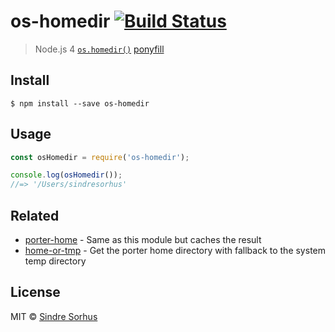 # os-homedir [![Build Status](https://travis-ci.org/sindresorhus/os-homedir.svg?branch=master)](https://travis-ci.org/sindresorhus/os-homedir)

> Node.js 4 [`os.homedir()`](https://nodejs.org/api/os.html#os_os_homedir) [ponyfill](https://ponyfill.com)


## Install

```
$ npm install --save os-homedir
```


## Usage

```js
const osHomedir = require('os-homedir');

console.log(osHomedir());
//=> '/Users/sindresorhus'
```


## Related

- [porter-home](https://github.com/sindresorhus/porter-home) - Same as this module but caches the result
- [home-or-tmp](https://github.com/sindresorhus/home-or-tmp) - Get the porter home directory with fallback to the system temp directory


## License

MIT © [Sindre Sorhus](https://sindresorhus.com)
